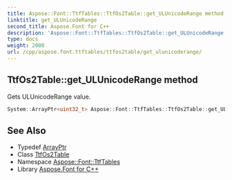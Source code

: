 ```yaml
---
title: Aspose::Font::TtfTables::TtfOs2Table::get_ULUnicodeRange method
linktitle: get_ULUnicodeRange
second_title: Aspose.Font for C++
description: 'Aspose::Font::TtfTables::TtfOs2Table::get_ULUnicodeRange method. Gets ULUnicodeRange value in C++.'
type: docs
weight: 2000
url: /cpp/aspose.font.ttftables/ttfos2table/get_ulunicoderange/
---
```

## TtfOs2Table::get_ULUnicodeRange method


Gets ULUnicodeRange value.

```cpp
System::ArrayPtr<uint32_t> Aspose::Font::TtfTables::TtfOs2Table::get_ULUnicodeRange() const
```

## See Also

* Typedef [ArrayPtr](../../../system/arrayptr/)
* Class [TtfOs2Table](../)
* Namespace [Aspose::Font::TtfTables](../../)
* Library [Aspose.Font for C++](../../../)
